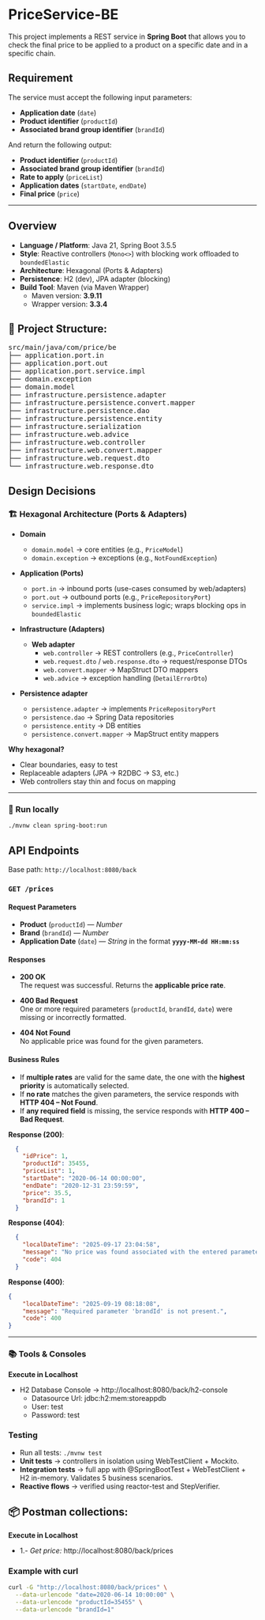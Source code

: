 # PriceService-BE
This project implements a REST service in **Spring Boot** that allows you to check the final price to be applied to a product on a specific date and in a specific chain.

## Requirement
The service must accept the following input parameters:

- **Application date** (`date`)
- **Product identifier** (`productId`)
- **Associated brand group identifier** (`brandId`)

And return the following output:

- **Product identifier** (`productId`)
- **Associated brand group identifier** (`brandId`)
- **Rate to apply** (`priceList`)
- **Application dates** (`startDate`, `endDate`)
- **Final price** (`price`)
  
---

## Overview

- **Language / Platform**: Java 21, Spring Boot 3.5.5  
- **Style**: Reactive controllers (`Mono<>`) with blocking work offloaded to `boundedElastic`  
- **Architecture**: Hexagonal (Ports & Adapters)  
- **Persistence**: H2 (dev), JPA adapter (blocking)  
- **Build Tool**: Maven (via Maven Wrapper)  
  - Maven version: **3.9.11**  
  - Wrapper version: **3.3.4**


## 📂 Project Structure:
<pre>
src/main/java/com/price/be
├── application.port.in
├── application.port.out
├── application.port.service.impl
├── domain.exception
├── domain.model
├── infrastructure.persistence.adapter
├── infrastructure.persistence.convert.mapper
├── infrastructure.persistence.dao
├── infrastructure.persistence.entity
├── infrastructure.serialization
├── infrastructure.web.advice
├── infrastructure.web.controller
├── infrastructure.web.convert.mapper
├── infrastructure.web.request.dto
└── infrastructure.web.response.dto
</pre>

## Design Decisions

### 🏗️ Hexagonal Architecture (Ports & Adapters)

- **Domain**
  - `domain.model` → core entities (e.g., `PriceModel`)
  - `domain.exception` → exceptions (e.g., `NotFoundException`)

- **Application (Ports)**
  - `port.in` → inbound ports (use-cases consumed by web/adapters)
  - `port.out` → outbound ports (e.g., `PriceRepositoryPort`)
  - `service.impl` → implements business logic; wraps blocking ops in `boundedElastic`

- **Infrastructure (Adapters)**
  - **Web adapter**
    - `web.controller` → REST controllers (e.g., `PriceController`)
    - `web.request.dto` / `web.response.dto` → request/response DTOs
    - `web.convert.mapper` → MapStruct DTO mappers
    - `web.advice` → exception handling (`DetailErrorDto`)
- **Persistence adapter**
    - `persistence.adapter` → implements `PriceRepositoryPort`
    - `persistence.dao` → Spring Data repositories
    - `persistence.entity` → DB entities
    - `persistence.convert.mapper` → MapStruct entity mappers

**Why hexagonal?**
- Clear boundaries, easy to test
- Replaceable adapters (JPA → R2DBC → S3, etc.)
- Web controllers stay thin and focus on mapping

---

### 🚀 Run locally

```bash
./mvnw clean spring-boot:run
```

## API Endpoints

Base path: `http://localhost:8080/back`

### `GET /prices`

#### Request Parameters
- **Product** (`productId`) — *Number*
- **Brand** (`brandId`) — *Number*
- **Application Date** (`date`) — *String* in the format **`yyyy-MM-dd HH:mm:ss`**

#### Responses
- **200 OK**  
  The request was successful. Returns the **applicable price rate**.

- **400 Bad Request**  
  One or more required parameters (`productId`, `brandId`, `date`) were missing or incorrectly formatted.

- **404 Not Found**  
  No applicable price was found for the given parameters.

#### Business Rules
- If **multiple rates** are valid for the same date, the one with the **highest priority** is automatically selected.  
- If **no rate** matches the given parameters, the service responds with **HTTP 404 – Not Found**.  
- If **any required field** is missing, the service responds with **HTTP 400 – Bad Request**.


**Response (200)**:
```json
  {
    "idPrice": 1,
    "productId": 35455,
    "priceList": 1,
    "startDate": "2020-06-14 00:00:00",
    "endDate": "2020-12-31 23:59:59",
    "price": 35.5,
    "brandId": 1
  }
```

**Response (404)**:
```json
  {
    "localDateTime": "2025-09-17 23:04:58",
    "message": "No price was found associated with the entered parameters. Please try again with different values.",
    "code": 404
  }
```

**Response (400)**:
```json
{
    "localDateTime": "2025-09-19 08:18:08",
    "message": "Required parameter 'brandId' is not present.",
    "code": 400
}
```
---

### 📚 Tools & Consoles
**Execute in Localhost**
- H2 Database Console → http://localhost:8080/back/h2-console
  - Datasource Url: jdbc:h2:mem:storeappdb
  - User: test
  - Password: test

### Testing
- Run all tests: `./mvnw test`
- **Unit tests** → controllers in isolation using WebTestClient + Mockito.  
- **Integration tests** → full app with @SpringBootTest + WebTestClient + H2 in-memory. Validates 5 business scenarios.  
- **Reactive flows** → verified using reactor-test and StepVerifier.


## 📦 Postman collections:

**Execute in Localhost**
- 1.- *Get price:* http://localhost:8080/back/prices

### Example with curl

```bash
curl -G "http://localhost:8080/back/prices" \
  --data-urlencode "date=2020-06-14 10:00:00" \
  --data-urlencode "productId=35455" \
  --data-urlencode "brandId=1"
```
















